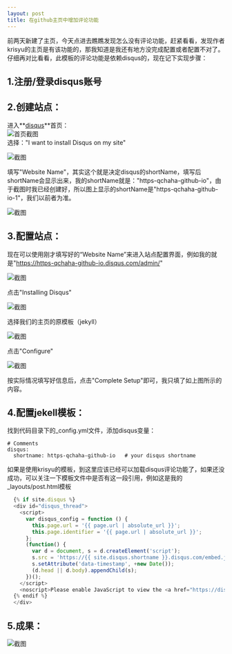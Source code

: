 ```yaml
---
layout: post
title: 在github主页中增加评论功能
--- 
```


前两天新建了主页，今天点进去瞧瞧发现怎么没有评论功能，赶紧看看，发现作者krisyu的主页是有该功能的，那我知道是我还有地方没完成配置或者配置不对了。
仔细再对比看看，此模板的评论功能是依赖disqus的，现在记下实现步骤：

## 1.注册/登录disqus账号  
  
## 2.创建站点：  

进入**[disqus](https://disqus.com/)**首页：  
![首页截图](/images/2018-09-17-disqus/index.png)  
选择："I want to install Disqus on my site"  
  
![截图](/images/2018-09-17-disqus/getStarted.png)  
  
填写"Website Name"，其实这个就是决定disqus的shortName，填写后shortName会显示出来，我的shortName就是："https-qchaha-github-io"，由于截图时我已经创建好，所以图上显示的shortName是"https-qchaha-github-io-1"，我们以前者为准。  
  
![截图](/images/2018-09-17-disqus/createNewSite.png)  

## 3.配置站点：  

现在可以使用刚才填写好的“Website Name”来进入站点配置界面，例如我的就是"https://https-qchaha-github-io.disqus.com/admin/"  
    
![截图](/images/2018-09-17-disqus/webSiteAdmin.png)  
  
点击"Installing Disqus"  

![截图](/images/2018-09-17-disqus/webSitePlatform.png)  

选择我们的主页的原模板（jekyll）

![截图](/images/2018-09-17-disqus/jekyllInstall.png)  

点击"Configure"  

![截图](/images/2018-09-17-disqus/configureDisqus.png) 

按实际情况填写好信息后，点击"Complete Setup"即可，我只填了如上图所示的内容。  

## 4.配置jekell模板：  

找到代码目录下的_config.yml文件，添加disqus变量：  
```
# Comments
disqus:
  shortname: https-qchaha-github-io   # your disqus shortname
```
  
如果是使用krisyu的模板，到这里应该已经可以加载disqus评论功能了，如果还没成功，可以关注一下模板文件中是否有这一段引用，例如这是我的_layouts/post.html模板  
```javascript
  {% if site.disqus %}
  <div id="disqus_thread">
    <script>
      var disqus_config = function () {
        this.page.url = '{{ page.url | absolute_url }}';
        this.page.identifier = '{{ page.url | absolute_url }}';
      };
      (function() {
        var d = document, s = d.createElement('script');
        s.src = 'https://{{ site.disqus.shortname }}.disqus.com/embed.js';
        s.setAttribute('data-timestamp', +new Date());
        (d.head || d.body).appendChild(s);
      })();
    </script>
    <noscript>Please enable JavaScript to view the <a href="https://disqus.com/?ref_noscript" rel="nofollow">comments powered by Disqus.</a></noscript>
  {% endif %}
  </div>
```

## 5.成果：  

![截图](/images/2018-09-17-disqus/example.png) 


